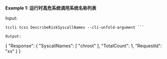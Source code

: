 **Example 1: 运行时高危系统调用系统名称列表**



Input: 

```
tccli tcss DescribeRiskSyscallNames --cli-unfold-argument ```

Output: 
```
{
    "Response": {
        "SyscallNames": [
            "chroot"
        ],
        "TotalCount": 1,
        "RequestId": "xx"
    }
}
```

